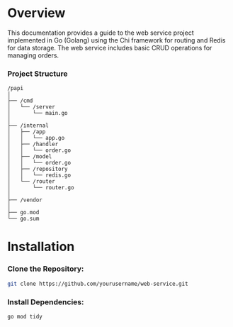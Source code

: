 # Overview
This documentation provides a guide to the web service project implemented in Go (Golang) using the Chi framework for routing and Redis for data storage. The web service includes basic CRUD operations for managing orders.

### Project Structure
```plaintext
/papi
│
├── /cmd
│   └── /server
│       └── main.go
│
├── /internal
│   ├── /app
│   │   └── app.go
│   ├── /handler
│   │   └── order.go
│   ├── /model
│   │   └── order.go
│   ├── /repository
│   │   └── redis.go
│   └── /router
│       └── router.go
│
├── /vendor
│
├── go.mod
└── go.sum
```

# Installation

### Clone the Repository:

```bash
git clone https://github.com/yourusername/web-service.git
```
### Install Dependencies:
```sh
go mod tidy
```
